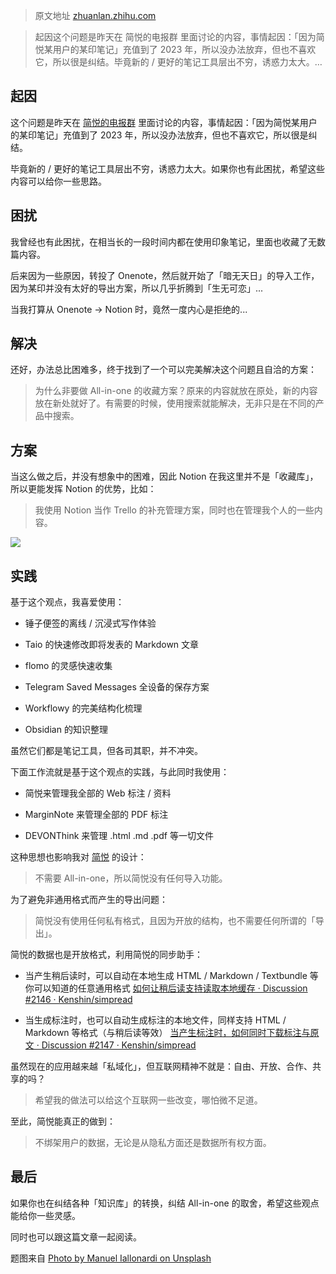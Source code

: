 > 原文地址 [zhuanlan.zhihu.com](https://zhuanlan.zhihu.com/p/406792621)

> 起因这个问题是昨天在 简悦的电报群 里面讨论的内容，事情起因：「因为简悦某用户的某印笔记」充值到了 2023 年，所以没办法放弃，但也不喜欢它，所以很是纠结。毕竟新的 / 更好的笔记工具层出不穷，诱惑力太大。…

## 起因

这个问题是昨天在 [简悦的电报群](https://t.me/simpreadgroup) 里面讨论的内容，事情起因：「因为简悦某用户的某印笔记」充值到了 2023 年，所以没办法放弃，但也不喜欢它，所以很是纠结。

毕竟新的 / 更好的笔记工具层出不穷，诱惑力太大。如果你也有此困扰，希望这些内容可以给你一些思路。

## 困扰

我曾经也有此困扰，在相当长的一段时间内都在使用印象笔记，里面也收藏了无数篇内容。

后来因为一些原因，转投了 Onenote，然后就开始了「暗无天日」的导入工作，因为某印并没有太好的导出方案，所以几乎折腾到「生无可恋」...

当我打算从 Onenote → Notion 时，竟然一度内心是拒绝的...

## 解决

还好，办法总比困难多，终于找到了一个可以完美解决这个问题且自洽的方案：

> 为什么非要做 All-in-one 的收藏方案？原来的内容就放在原处，新的内容放在新处就好了。有需要的时候，使用搜索就能解决，无非只是在不同的产品中搜索。

## 方案

当这么做之后，并没有想象中的困难，因此 Notion 在我这里并不是「收藏库」，所以更能发挥 Notion 的优势，比如：

> 我使用 Notion 当作 Trello 的补充管理方案，同时也在管理我个人的一些内容。

![](https://pic4.zhimg.com/v2-374d8c25254af54c05b87f99d5dc31db_r.jpg)

## 实践

基于这个观点，我喜爱使用：

*   锤子便签的离线 / 沉浸式写作体验  
    
*   Taio 的快速修改即将发表的 Markdown 文章  
    
*   flomo 的灵感快速收集  
    
*   Telegram Saved Messages 全设备的保存方案  
    
*   Workflowy 的完美结构化梳理  
    
*   Obsidian 的知识整理

虽然它们都是笔记工具，但各司其职，并不冲突。

下面工作流就是基于这个观点的实践，与此同时我使用：

*   简悦来管理我全部的 Web 标注 / 资料  
    
*   MarginNote 来管理全部的 PDF 标注  
    
*   DEVONThink 来管理 .html .md .pdf 等一切文件

这种思想也影响我对 [简悦](http://simpread.pro/) 的设计：

> 不需要 All-in-one，所以简悦没有任何导入功能。

为了避免非通用格式而产生的导出问题：

> 简悦没有使用任何私有格式，且因为开放的结构，也不需要任何所谓的「导出」。

简悦的数据也是开放格式，利用简悦的同步助手：

*   当产生稍后读时，可以自动在本地生成 HTML / Markdown / Textbundle 等你可以知道的任意通用格式 [如何让稍后读支持读取本地缓存 · Discussion #2146 · Kenshin/simpread](https://github.com/Kenshin/simpread/discussions/2146)  
    
*   当生成标注时，也可以自动生成标注的本地文件，同样支持 HTML / Markdown 等格式（与稍后读等效） [当产生标注时，如何同时下载标注与原文 · Discussion #2147 · Kenshin/simpread](https://github.com/Kenshin/simpread/discussions/2147)

虽然现在的应用越来越「私域化」，但互联网精神不就是：自由、开放、合作、共享的吗？

> 希望我的做法可以给这个互联网一些改变，哪怕微不足道。

至此，简悦能真正的做到：

> 不绑架用户的数据，无论是从隐私方面还是数据所有权方面。

## 最后

如果你也在纠结各种「知识库」的转换，纠结 All-in-one 的取舍，希望这些观点能给你一些灵感。

同时也可以跟这篇文章一起阅读。

题图来自 [Photo by Manuel Iallonardi on Unsplash](https://unsplash.com/photos/PwD13RenXdc)